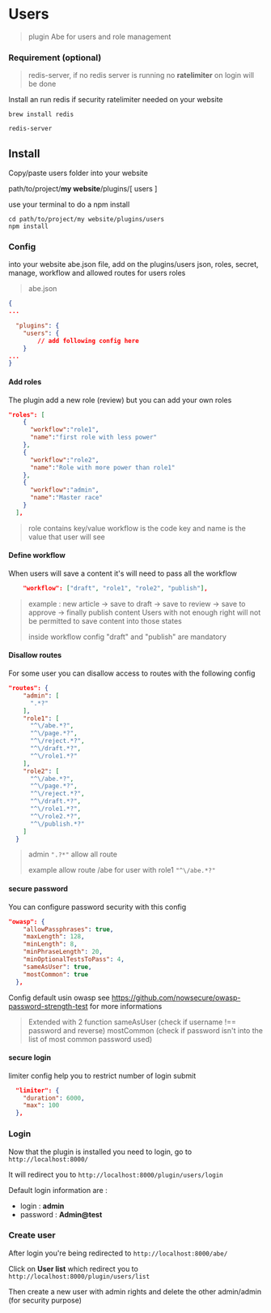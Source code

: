 # Users

> plugin Abe for users and role management

### Requirement (optional)

> redis-server, if no redis server is running no **ratelimiter** on login will be done

Install an run redis if security ratelimiter needed on your website

```shell
brew install redis
```

```shell
redis-server
```

## Install

Copy/paste users folder into your website

path/to/project/**my website**/plugins/[ users ]

use your terminal to do a npm install

```shell
cd path/to/project/my website/plugins/users
npm install
```

### Config

into your website abe.json file, add on the plugins/users json, roles, secret, manage, workflow and allowed routes for users roles

> abe.json

```json
{
...

  "plugins": {
    "users": {
    	// add following config here
    }
...
}
```

#### Add roles

The plugin add a new role (review) but you can add your own roles

```json
"roles": [
    {
      "workflow":"role1",
      "name":"first role with less power"
    },
    {
      "workflow":"role2",
      "name":"Role with more power than role1"
    },
    {
      "workflow":"admin",
      "name":"Master race"
    }
  ],
```

> role contains key/value workflow is the code key and name is the value that user will see

#### Define workflow

When users will save a content it's will need to pass all the workflow

```json
	"workflow": ["draft", "role1", "role2", "publish"],
```

> example : new article -> save to draft -> save to review -> save to approve -> finally publish content
> Users with not enough right will not be permitted to save content into those states
> 
> inside workflow config "draft" and "publish" are mandatory

#### Disallow routes

For some user you can disallow access to routes with the following config

```json
"routes": {
    "admin": [
      ".*?"
    ],
    "role1": [
      "^\/abe.*?",
      "^\/page.*?",
      "^\/reject.*?",
      "^\/draft.*?",
      "^\/role1.*?"
    ],
    "role2": [
      "^\/abe.*?",
      "^\/page.*?",
      "^\/reject.*?",
      "^\/draft.*?",
      "^\/role1.*?",
      "^\/role2.*?",
      "^\/publish.*?"
    ]
  }
```
> admin ```".?*"``` allow all route
> 
> example allow route /abe for user with role1 ```"^\/abe.*?"```

#### secure password

You can configure password security with this config

```json
"owasp": {
    "allowPassphrases": true,
    "maxLength": 128,
    "minLength": 8,
    "minPhraseLength": 20,
    "minOptionalTestsToPass": 4,
    "sameAsUser": true,
    "mostCommon": true
  },
```

Config default usin owasp see https://github.com/nowsecure/owasp-password-strength-test for more informations

> Extended with 2 function
> sameAsUser (check if username !== password and reverse)
> mostCommon (check if password isn't into the list of most common password used)

#### secure login

limiter config help you to restrict number of login submit

```json
  "limiter": {
    "duration": 6000,
    "max": 100
  },
```

### Login

Now that the plugin is installed you need to login, go to ```http://localhost:8000/```

It will redirect you to ```http://localhost:8000/plugin/users/login```

Default login information are :

- login : **admin**
- password : **Admin@test**


### Create user

After login you're being redirected to ```http://localhost:8000/abe/```

Click on **User list** which redirect you to ```http://localhost:8000/plugin/users/list```

Then create a new user with admin rights and delete the other admin/admin (for security purpose)